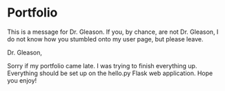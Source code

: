 # Portfolio
This is a message for Dr. Gleason. If you, by chance, are not Dr. Gleason, I do not know how you stumbled onto my user page, but please leave.

Dr. Gleason,

Sorry if my portfolio came late. I was trying to finish everything up. Everything should be set up on the hello.py Flask web application. Hope you enjoy!
